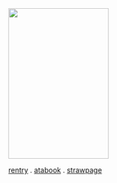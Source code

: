 <img align="center" width="200" height="300" src="https://biscuit2.crd.co/assets/images/gallery20/17580c89.png?v=417d2f39">

[rentry](https://rentry.co/itaadorii) . [atabook](https://itaadori.atabook.org/) . [strawpage](https://reversedcurse.straw.page/)
